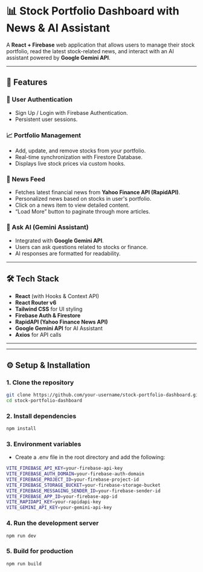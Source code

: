 # 📊 Stock Portfolio Dashboard with News & AI Assistant

A **React + Firebase** web application that allows users to manage their stock portfolio, read the latest stock-related news, and interact with an AI assistant powered by **Google Gemini API**.

---

## 🚀 Features

### 🔐 User Authentication

- Sign Up / Login with Firebase Authentication.
- Persistent user sessions.

### 📈 Portfolio Management

- Add, update, and remove stocks from your portfolio.
- Real-time synchronization with Firestore Database.
- Displays live stock prices via custom hooks.

### 📰 News Feed

- Fetches latest financial news from **Yahoo Finance API (RapidAPI)**.
- Personalized news based on stocks in user's portfolio.
- Click on a news item to view detailed content.
- “Load More” button to paginate through more articles.

### 🤖 Ask AI (Gemini Assistant)

- Integrated with **Google Gemini API**.
- Users can ask questions related to stocks or finance.
- AI responses are formatted for readability.

---

## 🛠️ Tech Stack

- **React** (with Hooks & Context API)
- **React Router v6**
- **Tailwind CSS** for UI styling
- **Firebase Auth & Firestore**
- **RapidAPI (Yahoo Finance News API)**
- **Google Gemini API** for AI Assistant
- **Axios** for API calls

---

---

## ⚙️ Setup & Installation

### 1. Clone the repository

```bash
git clone https://github.com/your-username/stock-portfolio-dashboard.git
cd stock-portfolio-dashboard
```

### 2. Install dependencies

```bash
npm install
```

### 3. Environment variables

- Create a .env file in the root directory and add the following:

```bash
VITE_FIREBASE_API_KEY=your-firebase-api-key
VITE_FIREBASE_AUTH_DOMAIN=your-firebase-auth-domain
VITE_FIREBASE_PROJECT_ID=your-firebase-project-id
VITE_FIREBASE_STORAGE_BUCKET=your-firebase-storage-bucket
VITE_FIREBASE_MESSAGING_SENDER_ID=your-firebase-sender-id
VITE_FIREBASE_APP_ID=your-firebase-app-id
VITE_RAPIDAPI_KEY=your-rapidapi-key
VITE_GEMINI_API_KEY=your-gemini-api-key
```

### 4. Run the development server

```bash
npm run dev
```

### 5. Build for production

```bash
npm run build
```
